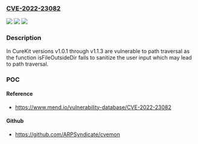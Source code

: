 ### [CVE-2022-23082](https://cve.mitre.org/cgi-bin/cvename.cgi?name=CVE-2022-23082)
![](https://img.shields.io/static/v1?label=Product&message=CureKit&color=blue)
![](https://img.shields.io/static/v1?label=Version&message=n%2Fa&color=blue)
![](https://img.shields.io/static/v1?label=Vulnerability&message=CWE-22%20Improper%20Limitation%20of%20a%20Pathname%20to%20a%20Restricted%20Directory%20('Path%20Traversal')&color=brighgreen)

### Description

In CureKit versions v1.0.1 through v1.1.3 are vulnerable to path traversal as the function isFileOutsideDir fails to sanitize the user input which may lead to path traversal.

### POC

#### Reference
- https://www.mend.io/vulnerability-database/CVE-2022-23082

#### Github
- https://github.com/ARPSyndicate/cvemon

